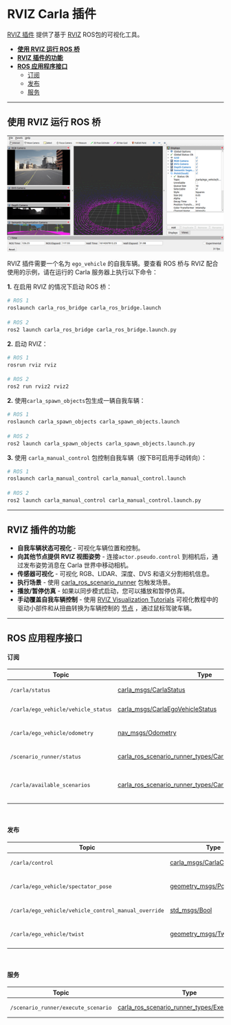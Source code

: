 # RVIZ Carla 插件

[RVIZ 插件](https://github.com/carla-simulator/ros-bridge/tree/master/rviz_carla_plugin) 提供了基于 [RVIZ](https://wiki.ros.org/rviz) ROS包的可视化工具。

- [__使用 RVIZ 运行 ROS 桥__](#run-ros-bridge-with-rviz)
- [__RVIZ 插件的功能__](#features-of-the-rviz-plugin)
- [__ROS 应用程序接口__](#ros-api)
    - [订阅](#subscriptions)
    - [发布](#publications)
    - [服务](#services)

---

## 使用 RVIZ 运行 ROS 桥

![ros_rviz](img/ros_rviz.png)

RVIZ 插件需要一个名为 `ego_vehicle` 的自我车辆。要查看 ROS 桥与 RVIZ 配合使用的示例，请在运行的 Carla 服务器上执行以下命令：

__1.__ 在启用 RVIZ 的情况下启动 ROS 桥：

```sh
# ROS 1
roslaunch carla_ros_bridge carla_ros_bridge.launch

# ROS 2
ros2 launch carla_ros_bridge carla_ros_bridge.launch.py
```

__2.__ 启动 RVIZ：

```sh
# ROS 1
rosrun rviz rviz

# ROS 2
ros2 run rviz2 rviz2
```

__2.__ 使用`carla_spawn_objects`包生成一辆自我车辆：

```sh
# ROS 1
roslaunch carla_spawn_objects carla_spawn_objects.launch

# ROS 2
ros2 launch carla_spawn_objects carla_spawn_objects.launch.py
```

__3.__ 使用 `carla_manual_control` 包控制自我车辆（按下B可启用手动转向）：

```sh
# ROS 1
roslaunch carla_manual_control carla_manual_control.launch

# ROS 2
ros2 launch carla_manual_control carla_manual_control.launch.py
```

---

## RVIZ 插件的功能

- __自我车辆状态可视化__ - 可视化车辆位置和控制。
- __向其他节点提供 RVIZ 视图姿势__ - 连接`actor.pseudo.control` 到相机后，通过发布姿势消息在 Carla 世界中移动相机。
- __传感器可视化__ - 可视化 RGB、LIDAR、深度、DVS 和语义分割相机信息。
- __执行场景__ - 使用 [carla_ros_scenario_runner](https://github.com/carla-simulator/ros-bridge/blob/master/carla_ros_scenario_runner) 包触发场景。
- __播放/暂停仿真__ - 如果以同步模式启动，您可以播放和暂停仿真。
- __手动覆盖自我车辆控制__ - 使用 [RVIZ Visualization Tutorials](https://github.com/ros-visualization/visualization_tutorials) 可视化教程中的驱动小部件和从扭曲转换为车辆控制的 [节点](https://github.com/carla-simulator/ros-bridge/blob/master/carla_twist_to_control) ，通过鼠标驾驶车辆。 

---

## ROS 应用程序接口

#### 订阅

| Topic | Type | Description                                                     |
|-------|------|-----------------------------------------------------------------|
| `/carla/status` | [carla_msgs/CarlaStatus](ros_msgs.md#carlastatusmsg) | 读取 Carla 的当前状态                                                  |
| `/carla/ego_vehicle/vehicle_status` | [carla_msgs/CarlaEgoVehicleStatus](ros_msgs.md#carlaegovehiclestatusmsg) | 显示本车当前状态                    |
| `/carla/ego_vehicle/odometry` | [nav_msgs/Odometry](https://docs.ros.org/en/api/nav_msgs/html/msg/Odometry.html) | 显示自我车辆的当前姿态                     |
| `/scenario_runner/status` | [carla_ros_scenario_runner_types/CarlaScenarioRunnerStatus](ros_msgs.md#carlascenariorunnerstatusmsg) | 可视化场景运行状态                            |
| `/carla/available_scenarios` | [carla_ros_scenario_runner_types/CarlaScenarioList](ros_msgs.md#carlascenariolistmsg) | 提供要执行的场景列表（在组合框中禁用） |

<br>

#### 发布

| Topic | Type | Description                                      |
|-------|------|--------------------------------------------------|
| `/carla/control` | [carla_msgs/CarlaControl](ros_msgs.md#carlacontrolmsg) | 播放/暂停/步进 Carla                                   |
| `/carla/ego_vehicle/spectator_pose` | [geometry_msgs/PoseStamped](https://docs.ros.org/en/api/geometry_msgs/html/msg/PoseStamped.html) | 发布 RVIZ 相机视图的当前姿态 |
| `/carla/ego_vehicle/vehicle_control_manual_override` | [std_msgs/Bool](https://docs.ros.org/en/api/std_msgs/html/msg/Bool.html) | 启用/禁用车辆控制覆盖          |
| `/carla/ego_vehicle/twist` | [geometry_msgs/Twist](https://docs.ros.org/en/api/geometry_msgs/html/msg/Twist.html) | 通过鼠标创建的扭曲命令             |

<br>

#### 服务

| Topic | Type | Description |
|-------|------|-------------|
| `/scenario_runner/execute_scenario` | [carla_ros_scenario_runner_types/ExecuteScenario](https://github.com/carla-simulator/ros-bridge/blob/master/carla_ros_scenario_runner_types/srv/ExecuteScenario.srv) | 执行选定的场景 |

<br>
